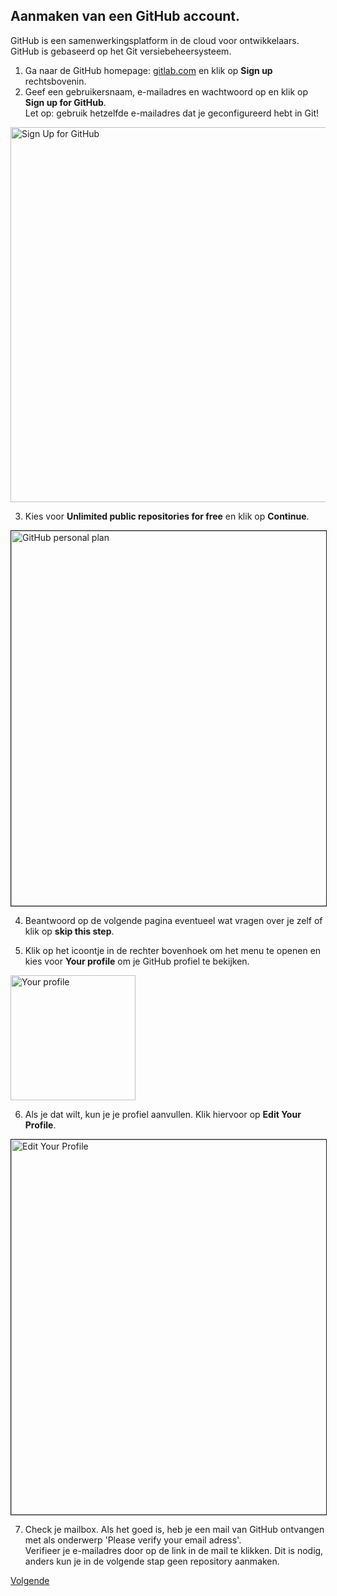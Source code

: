 ## Aanmaken van een GitHub account.  
GitHub is een samenwerkingsplatform in de cloud voor ontwikkelaars. GitHub is gebaseerd op het Git versiebeheersysteem.  

1.  Ga naar de GitHub homepage: <a href="https://github.com" target="_blank">gitlab.com</a> en klik op **Sign up** rechtsbovenin.  
2.  Geef een gebruikersnaam, e-mailadres en wachtwoord op en klik op **Sign up for GitHub**.  
Let op: gebruik hetzelfde e-mailadres dat je geconfigureerd hebt in Git!  
   
   
<img alt="Sign Up for GitHub" src="images/github-sign-up.png" width="600" />
   
   
3. Kies voor **Unlimited public repositories for free** en klik op **Continue**.  
   
   
<img alt="GitHub personal plan" src="images/github-plans.png" width="600" border="1" />
   
   
4.  Beantwoord op de volgende pagina eventueel wat vragen over je zelf of klik op **skip this step**.  

5.  Klik op het icoontje in de rechter bovenhoek om het menu te openen en kies voor **Your profile** om je GitHub profiel te bekijken.  


<img alt="Your profile" src="images/github-your-profile.png" width="200" />


6. Als je dat wilt, kun je je profiel aanvullen. Klik hiervoor op **Edit Your Profile**.  
   
   
<img alt="Edit Your Profile" src="images/github-edit-your-profile.png" width="600" border="1" />
   
   
7. Check je mailbox. Als het goed is, heb je een mail van GitHub ontvangen met als onderwerp 'Please verify your email adress'.   
Verifieer je e-mailadres door op de link in de mail te klikken. Dit is nodig, anders kun je in de volgende stap geen repository aanmaken.
  
[Volgende](remote-aanmaken-van-een-nieuwe-repository.md)